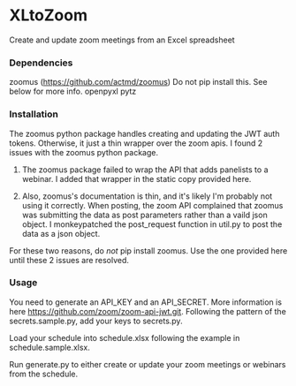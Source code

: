 # XLtoZoom

Create and update zoom meetings from an Excel spreadsheet

### Dependencies
zoomus (https://github.com/actmd/zoomus) Do not pip install this. See below for more info. 
openpyxl
pytz

### Installation
The zoomus python package handles creating and updating the JWT auth tokens.  Otherwise, it just a thin wrapper over the zoom apis. I found 2 issues with the zoomus python package.

1. The zoomus package failed to wrap the API that adds panelists to a webinar. I added that wrapper in the static copy provided here.

2. Also, zoomus's documentation is thin, and it's likely I'm probably not using it correctly. When posting, the zoom API complained that zoomus was submitting the data as post parameters rather than a vaild json object.   I monkeypatched the post_request function in util.py to post the data as a json object.  

For these two reasons, do *not* pip install zoomus. Use the one provided here until these 2 issues are resolved.  

### Usage

You need to generate an API_KEY and an API_SECRET.  More information is here https://github.com/zoom/zoom-api-jwt.git.  Following the pattern of the secrets.sample.py, add your keys to secrets.py.

Load your schedule into schedule.xlsx following the example in schedule.sample.xlsx.

Run generate.py to either create or update your zoom meetings or webinars from the schedule.

